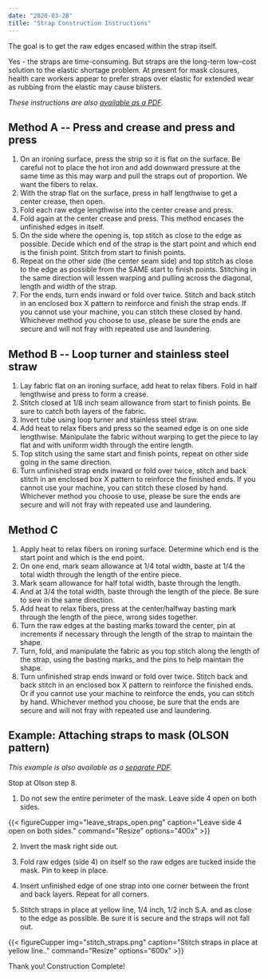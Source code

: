 ```yaml
---
date: "2020-03-28"
title: "Strap Construction Instructions"
---
```


The goal is to get the raw edges encased within the strap itself. 

Yes - the straps are time-consuming.  But straps are the long-term low-cost solution to the elastic shortage problem.  At present for mask closures, health care workers appear to prefer straps over elastic for extended wear as rubbing from the elastic may cause blisters. 

_These instructions are also [available as a PDF](https://github.com/alohamask/design/raw/master/resources/strap_contruction.pdf)._

## Method A -- Press and crease and press and press

1. On an ironing surface, press the strip so it is flat on the surface. Be careful not to place the hot
   iron and add downward pressure at the same time as this may warp and pull the straps out of
   proportion. We want the fibers to relax.
2. With the strap flat on the surface, press in half lengthwise to get a center crease, then open.
3. Fold each raw edge lengthwise into the center crease and press.
4. Fold again at the center crease and press. This method encases the unfinished edges in itself.
5. On the side where the opening is, top stitch as close to the edge as possible. Decide which end
   of the strap is the start point and which end is the finish point. Stitch from start to finish points.
6. Repeat on the other side (the center seam side) and top stitch as close to the edge as possible
   from the SAME start to finish points. Stitching in the same direction will lessen warping and
   pulling across the diagonal, length and width of the strap.
7. For the ends, turn ends inward or fold over twice. Stitch and back stitch in an enclosed box X
   pattern to reinforce and finish the strap ends. If you cannot use your machine, you can stitch
   these closed by hand. Whichever method you choose to use, please be sure the ends are secure
   and will not fray with repeated use and laundering.

## Method B -- Loop turner and stainless steel straw

1. Lay fabric flat on an ironing surface, add heat to relax fibers.  Fold in half lengthwise and press to form a crease.
2. Stitch closed at 1/8 inch seam allowance from start to finish points.  Be sure to catch both layers of the fabric.  
3. Invert tube using loop turner and stainless steel straw.  
4. Add heat to relax fibers and press so the seamed edge is on one side lengthwise.  Manipulate the fabric without warping to get the piece to lay flat and with uniform width through the entire length.  
5. Top stitch using the same start and finish points, repeat on other side going in the same direction.  
6. Turn unfinished strap ends inward or fold over twice, stitch and back stitch in an enclosed box X pattern to reinforce the finished ends.  If you cannot use your machine, you can stitch these closed by hand.  Whichever method you choose to use, please be sure the ends are secure and will not fray with repeated use and laundering.

## Method C

1. Apply heat to relax fibers on ironing surface. Determine which end is the start point and which is the end point.  
2. On one end, mark seam allowance at 1/4 total width,  baste at 1/4 the total width through the length of the entire piece.  
3. Mark seam allowance for half total width, baste through the length.  
4. And at 3/4 the total width, baste through the length of the piece. Be sure to sew in the same direction.
5. Add heat to relax fibers, press at the center/halfway basting mark through the length of the piece, wrong sides together.  
6. Turn the raw edges at the basting marks toward the center, pin at increments if necessary through the length of the strap to maintain the shape.  
7. Turn, fold, and manipulate the fabric as you top stitch along the length of the strap, using the basting marks, and the pins to help maintain the shape. 
8. Turn unfinished strap ends inward or fold over twice.  Stitch back and back stitch in an enclosed box X pattern to reinforce the finished ends. Or if you cannot use your machine to reinforce the ends, you can stitch by hand. Whichever method you choose, be sure that the ends are secure and will not fray with repeated use and laundering.

## Example: Attaching straps to mask (OLSON pattern)

_This example is also available as a [separate PDF](https://github.com/alohamask/design/raw/master/resources/olson_strap_installation.pdf)._

Stop at Olson step 8. 

1. Do not sew the entire perimeter of the mask. Leave side 4 open on both sides.

{{< figureCupper
img="leave_straps_open.png" 
caption="Leave side 4 open on both sides." 
command="Resize" 
options="400x" >}}

2. Invert the mask right side out.

3. Fold raw edges (side 4) on itself so the raw edges are tucked inside the mask. Pin to keep in place.

4. Insert unfinished edge of one strap into one corner between the front and back layers. Repeat for all corners.

5. Stitch straps in place at yellow line, 1/4 inch, 1/2 inch S.A. and as close to the edge as possible.  Be sure it is secure and the straps will not fall out.

{{< figureCupper
img="stitch_straps.png" 
caption="Stitch straps in place at yellow line.." 
command="Resize" 
options="600x" >}}

Thank you! Construction Complete!
